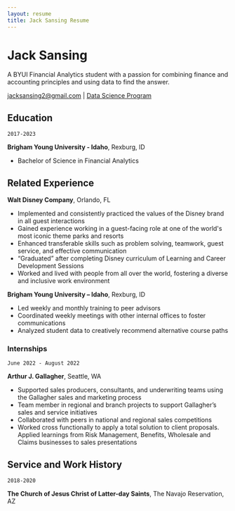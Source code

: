 ```yaml
---
layout: resume
title: Jack Sansing Resume
---
```

# Jack Sansing
A BYUI Financial Analytics student with a passion for combining finance and accounting principles and using data to find the answer.

<div id="webaddress">
<a href="jacksansing2@gmail.com">jacksansing2@gmail.com</a>
| <a href="https://byuidatascience.github.io/development.html">Data Science Program</a>
</div>




## Education

`2017-2023
`

__Brigham Young University - Idaho__, Rexburg, ID

- Bachelor of Science in Financial Analytics

## Related Experience

__Walt Disney Company__, Orlando, FL

- Implemented and consistently practiced the values of the Disney brand in all guest interactions 
- Gained experience working in a guest-facing role at one of the world's most iconic theme parks and resorts
- Enhanced transferable skills such as problem solving, teamwork, guest service, and effective communication
- “Graduated” after completing Disney curriculum of Learning and Career Development Sessions 
- Worked and lived with people from all over the world, fostering a diverse and inclusive work environment

__Brigham Young University – Idaho__, Rexburg, ID

- Led weekly and monthly training to peer advisors 
- Coordinated weekly meetings with other internal offices to foster communications
- Analyzed student data to creatively recommend alternative course paths



### Internships

`June 2022 - August 2022
`

__Arthur J. Gallagher__, Seattle, WA

- Supported sales producers, consultants, and underwriting teams using the Gallagher sales and marketing process
- Team member in regional and branch projects to support Gallagher’s sales and service initiatives 
- Collaborated with peers in national and regional sales competitions 
- Worked cross functionally to apply a total solution to client proposals. Applied learnings from Risk Management, Benefits, Wholesale and Claims businesses to sales presentations


## Service and Work History

`2018-2020
`

__The Church of Jesus Christ of Latter-day Saints__, The Navajo Reservation, AZ


<!-- ### Footer

Last updated: March 2023 -->


